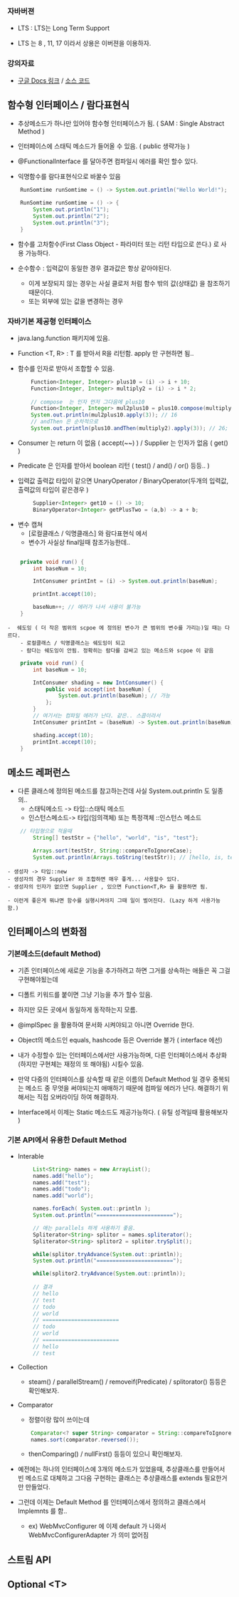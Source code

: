 ### 자바버젼

- LTS : LTS는 Long Term Support

- LTS 는 8 , 11, 17 이라서 상용은 이버젼을 이용하자.


### 강의자료
- [구글 Docs 링크](https://docs.google.com/document/d/1UxKM56um1mjGeayxmJmvALM5CDIJC17vx1-sDwoEbSs/edit) / [소스 코드](https://github.com/whiteship/java8)

## 함수형 인터페이스 / 람다표현식

- 추상메소드가 하나만 있어야 함수형 인터페이스가 됨. ( SAM : Single Abstract Method )
- 인터페이스에 스태틱 메소드가 들어올 수 있음. ( public 생략가능 )
- @FunctionalInterface 를 달아주면 컴파일시 에러를 확인 할수 있다.

- 익명함수를 람다표현식으로 바꿀수 있음

```java
    RunSomtime runSomtime = () -> System.out.println("Hello World!");

    RunSomtime runSomtime = () -> { 
        System.out.println("1");
        System.out.println("2");
        System.out.println("3");
    }
```

- 함수를 고차함수(First Class Object - 파라미터 또는 리턴 타입으로 쓴다.) 로 사용 가능하다.

- 순수함수 : 입력값이 동일한 경우 결과값은 항상 같아야된다.
    - 이게 보장되지 않는 경우는 사실 클로저 처럼 함수 밖의 값(상태값) 을 참조하기 때문이다.
    - 또는 외부에 있는 값을 변경하는 경우
    


### 자바기본 제공형 인터페이스

- java.lang.function 패키지에 있음.
- Function <T, R>  : T 를 받아서 R을 리턴함. apply 만 구현하면 됨..

- 함수를 인자로 받아서 조합할 수 있음.
    ```java
        Function<Integer, Integer> plus10 = (i) -> i + 10;
        Function<Integer, Integer> multiply2 = (i) -> i * 2;
        
        // compose  는 인자 먼저 그다음에 plus10
        Function<Integer, Integer> mul2plus10 = plus10.compose(multiply2);
        System.out.println(mul2plus10.apply(3)); // 16
        // andThen 은 순차적으로
        System.out.println(plus10.andThen(multiply2).apply(3)); // 26;

    ```

- Consumer 는 return 이 없음 ( accept(~~) ) / Supplier 는 인자가 없음 ( get() )
- Predicate 은 인자를 받아서 boolean 리턴 ( test() / and() / or()  등등.. )
- 입력값 출력값 타입이 같으면 UnaryOperator / BinaryOperator(두개의 입력값, 출력값의 타입이 같은경우 )

```java
        Supplier<Integer> get10 = () -> 10;
        BinaryOperator<Integer> getPlusTwo = (a,b) -> a + b;
```

- 변수 캡쳐
    - [로컬클래스 / 익명클래스] 와 람다표현식 에서
    - 변수가 사실상 final일때 참조가능한데..
```java

    private void run() {
        int baseNum = 10;

        IntConsumer printInt = (i) -> System.out.println(baseNum);

        printInt.accept(10);

        baseNum++; // 에러가 나서 사용이 불가능
    }
```



    -  쉐도잉 ( 더 작은 범위의 scpoe 에 정의된 변수가 큰 범위의 변수를 가리는)일 때는 다르다.
        - 로컬클래스 / 익명클래스는 쉐도잉이 되고
        - 람다는 쉐도잉이 안됨. 정확히는 람다를 감싸고 있는 메소드와 scpoe 이 같음


```java
    private void run() {
        int baseNum = 10;

        IntConsumer shading = new IntConsumer() {
            public void accept(int baseNum) {
                System.out.println(baseNum); // 가능
            };
        }
        // 여기서는 컴파일 에러가 난다. 같은.. 스콥이라서
        IntConsumer printInt = (baseNum) -> System.out.println(baseNum);

        shading.accept(10);
        printInt.accept(10);
    }

```


## 메소드 레퍼런스

- 다른 클래스에 정의된 메소드를 참고하는건데 사실 System.out.printIn 도 일종의..
    - 스태틱메소드 -> 타입::스태틱 메소드
    - 인스턴스메소드-> 타입(임의객체) 또는 특정객체 ::인스턴스 메소드
```java
    // 타입형으로 적을때
        String[] testStr = {"hello", "world", "is", "test"};

        Arrays.sort(testStr, String::compareToIgnoreCase);
        System.out.println(Arrays.toString(testStr)); // [hello, is, test, world]

```


    - 생성자 -> 타입::new
    - 생성자의 경우 Supplier 와 조합하면 매우 좋게... 사용할수 있다.
    - 생성자의 인자가 없으면 Supplier , 있으면 Function<T,R> 을 활용하면 됨.

    - 이런게 좋은게 뭐냐면 함수를 실행시켜야지 그때 일이 벌어진다. (Lazy 하게 사용가능함.)


## 인터페이스의 변화점

### 기본메소드(default Method)

- 기존 인터페이스에 새로운 기능을 추가하려고 하면 그거를 상속하는 애들은 꼭 그걸 구현해야됬는데
- 디폴트 키워드를 붙이면 그냥 기능을 추가 할수 있음.

- 하지만 모든 곳에서 동일하게 동작하는지 모름.
- @implSpec 을 활용하여 문서화 시켜야되고 아니면 Override 한다.

- Object의 메소드인 equals, hashcode 등은 Override 불가 ( interface 에선)

- 내가 수정할수 있는 인터페이스에서만 사용가능하며,  다른 인터페이스에서 추상화(하지만 구현체는 재정의 또 해야됨) 시킬수 있음.

- 만약 다중의 인터페이스를 상속할 때 같은 이름의 Default Method 일 경우  중복되는 메소드 중
  무엇을 써야되는지 애매하기 때문에 컴파일 에러가 난다.
  해결하기 위해서는 직접 오버라이딩 하여 해결하자.

- Interface에서 이제는 Static 메소드도 제공가능하다. ( 유틸 성격일때 활용해보자 )

### 기본 API에서 유용한 Default Method

- Interable
```java
        List<String> names = new ArrayList();
        names.add("hello");
        names.add("test");
        names.add("todo");
        names.add("world");

        names.forEach( System.out::println );
        System.out.println("========================");

        // 애는 parallels 하게 사용하기 좋음.
        Spliterator<String> splitor = names.spliterator();
        Spliterator<String> splitor2 = splitor.trySplit();

        while(splitor.tryAdvance(System.out::println));
        System.out.println("========================");

        while(splitor2.tryAdvance(System.out::println));
        
        // 결과
        // hello
        // test
        // todo
        // world
        // ========================
        // todo
        // world
        // ========================
        // hello
        // test
```


- Collection
    - steam() / parallelStream() / removeif(Predicate) / splitorator() 등등은 확인해보자.

- Comparator 
    - 정렬이랑 많이 쓰이는데
    ```java
        Comparator<? super String> comparator = String::compareToIgnoreCase;
        names.sort(comparator.reversed());
    ```
    - thenComparing() / nullFirst() 등등이 있으니 확인해보자.


- 예전에는 하나의 인터페이스에 3개의 메소드가 있었을때, 추상클래스를 만들어서 빈 메소드로 대체하고 그다음 구현하는 클래스는 추상클래스를 extends 필요한거만 만들었다.
- 그런데 이제는 Default Method 를 인터페이스에서 정의하고 클래스에서 Implemnts 를 함..
    - ex) WebMvcConfigurer 에 이제 default 가 나와서 WebMvcConfigurerAdapter 가 의미 없어짐

## 스트림 API

## Optional \<T\>


